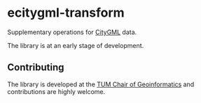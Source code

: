 # ecitygml-transform

Supplementary operations for [CityGML](https://www.ogc.org/standard/citygml/) data.

The library is at an early stage of development.

## Contributing

The library is developed at the [TUM Chair of Geoinformatics](https://github.com/tum-gis) and contributions are highly welcome.
